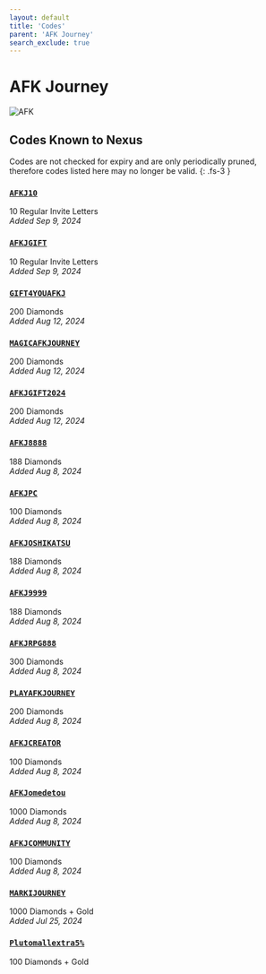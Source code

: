 ```yaml
---
layout: default
title: 'Codes'
parent: 'AFK Journey'
search_exclude: true
---
```


# AFK Journey

![AFK](https://cdn.discordapp.com/emojis/1264987657306509384.png)

## Codes Known to Nexus

Codes are not checked for expiry and are only periodically pruned, therefore codes listed here may no longer be valid.
{: .fs-3 }

### [`AFKJ10`](https://clipboard.nexus-codes.app/?copy=AFKJ10)

10 Regular Invite Letters \
*Added Sep 9, 2024*

### [`AFKJGIFT`](https://clipboard.nexus-codes.app/?copy=AFKJGIFT)

10 Regular Invite Letters \
*Added Sep 9, 2024*

### [`GIFT4YOUAFKJ`](https://clipboard.nexus-codes.app/?copy=GIFT4YOUAFKJ)

200 Diamonds \
*Added Aug 12, 2024*

### [`MAGICAFKJOURNEY`](https://clipboard.nexus-codes.app/?copy=MAGICAFKJOURNEY)

200 Diamonds \
*Added Aug 12, 2024*

### [`AFKJGIFT2024`](https://clipboard.nexus-codes.app/?copy=AFKJGIFT2024)

200 Diamonds \
*Added Aug 12, 2024*

### [`AFKJ8888`](https://clipboard.nexus-codes.app/?copy=AFKJ8888)

188 Diamonds \
*Added Aug 8, 2024*

### [`AFKJPC`](https://clipboard.nexus-codes.app/?copy=AFKJPC)

100 Diamonds \
*Added Aug 8, 2024*

### [`AFKJOSHIKATSU`](https://clipboard.nexus-codes.app/?copy=AFKJOSHIKATSU)

188 Diamonds \
*Added Aug 8, 2024*

### [`AFKJ9999`](https://clipboard.nexus-codes.app/?copy=AFKJ9999)

188 Diamonds \
*Added Aug 8, 2024*

### [`AFKJRPG888`](https://clipboard.nexus-codes.app/?copy=AFKJRPG888)

300 Diamonds \
*Added Aug 8, 2024*

### [`PLAYAFKJOURNEY`](https://clipboard.nexus-codes.app/?copy=PLAYAFKJOURNEY)

200 Diamonds \
*Added Aug 8, 2024*

### [`AFKJCREATOR`](https://clipboard.nexus-codes.app/?copy=AFKJCREATOR)

100 Diamonds \
*Added Aug 8, 2024*

### [`AFKJomedetou`](https://clipboard.nexus-codes.app/?copy=AFKJomedetou)

1000 Diamonds \
*Added Aug 8, 2024*

### [`AFKJCOMMUNITY`](https://clipboard.nexus-codes.app/?copy=AFKJCOMMUNITY)

100 Diamonds \
*Added Aug 8, 2024*

### [`MARKIJOURNEY`](https://clipboard.nexus-codes.app/?copy=MARKIJOURNEY)

1000 Diamonds + Gold \
*Added Jul 25, 2024*

### [`Plutomallextra5%`](https://clipboard.nexus-codes.app/?copy=Plutomallextra5%25)

100 Diamonds + Gold